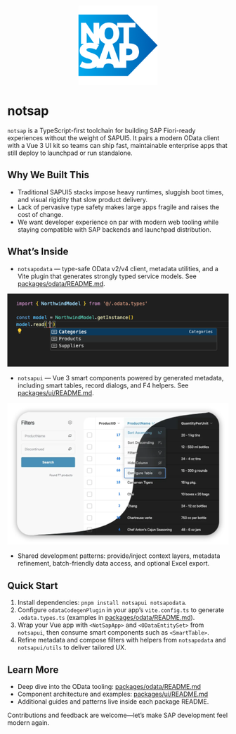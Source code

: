 <p align="center">
  <img src="./notsap.png" alt="Not SAP" width="180" />
</p>

# notsap

`notsap` is a TypeScript-first toolchain for building SAP Fiori-ready experiences without the weight of SAPUI5. It pairs a modern OData client with a Vue 3 UI kit so teams can ship fast, maintainable enterprise apps that still deploy to launchpad or run standalone.

## Why We Built This

- Traditional SAPUI5 stacks impose heavy runtimes, sluggish boot times, and visual rigidity that slow product delivery.
- Lack of pervasive type safety makes large apps fragile and raises the cost of change.
- We want developer experience on par with modern web tooling while staying compatible with SAP backends and launchpad distribution.

## What’s Inside

- `notsapodata` — type-safe OData v2/v4 client, metadata utilities, and a Vite plugin that generates strongly typed service models. See [packages/odata/README.md](./packages/odata/README.md).

<p align="center">
  <img src="./odata.png" alt="Not SAP"/>
</p>


- `notsapui` — Vue 3 smart components powered by generated metadata, including smart tables, record dialogs, and F4 helpers. See [packages/ui/README.md](./packages/ui/README.md).


<p align="center">
  <img src="./notsapui-table.webp" alt="Not SAP"/>
</p>


- Shared development patterns: provide/inject context layers, metadata refinement, batch-friendly data access, and optional Excel export.

## Quick Start

1. Install dependencies: `pnpm install notsapui notsapodata`.
2. Configure `odataCodegenPlugin` in your app’s `vite.config.ts` to generate `.odata.types.ts` (examples in [packages/odata/README.md](./packages/odata/README.md#vite-plugin-setup-for-type-generation)).
3. Wrap your Vue app with `<NotSapApp>` and `<ODataEntitySet>` from `notsapui`, then consume smart components such as `<SmartTable>`.
4. Refine metadata and compose filters with helpers from `notsapodata` and `notsapui/utils` to deliver tailored UX.

## Learn More

- Deep dive into the OData tooling: [packages/odata/README.md](./packages/odata/README.md)
- Component architecture and examples: [packages/ui/README.md](./packages/ui/README.md)
- Additional guides and patterns live inside each package README.

Contributions and feedback are welcome—let’s make SAP development feel modern again.

